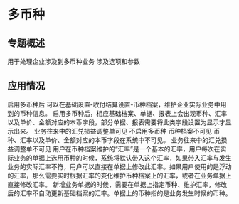 # 多币种

## 专题概述

用于处理企业涉及到多币种业务
涉及选项和参数

## 应用情况

启用多币种后
可以在基础设置-收付结算设置-币种档案，维护企业实际业务中用到的币种信息。
启用多币种后，相应基础档案、单据、报表上会出现币种、汇率以及单价、金额对应的本币字段，部分单据、报表需要将此类字段设置为显示才显示出来。
业务往来中的汇兑损益调整单可见
不启用多币种
币种档案不可见
币种、汇率以及单价、金额对应的本币字段在系统中不可见。
业务往来中的汇兑损益调整单不可见
用户在币种档案维护的“汇率”是一个基本的汇率，用户每次在实际业务的单据上选用币种的时候，系统将默认带入这个汇率，如果带入汇率与发生业务的实际汇率不符，用户可以直接在单据上修改此汇率。如果用户使用的是浮动的汇率，那么需要实时根据汇率的变化维护币种档案上的汇率，或者在业务单据上直接修改汇率。
新增业务单据的时候，需要在单据上指定币种、维护汇率，修改后的汇率不自动更新基础档案的汇率。单据上的币种指的是业务发生时候的币种。
